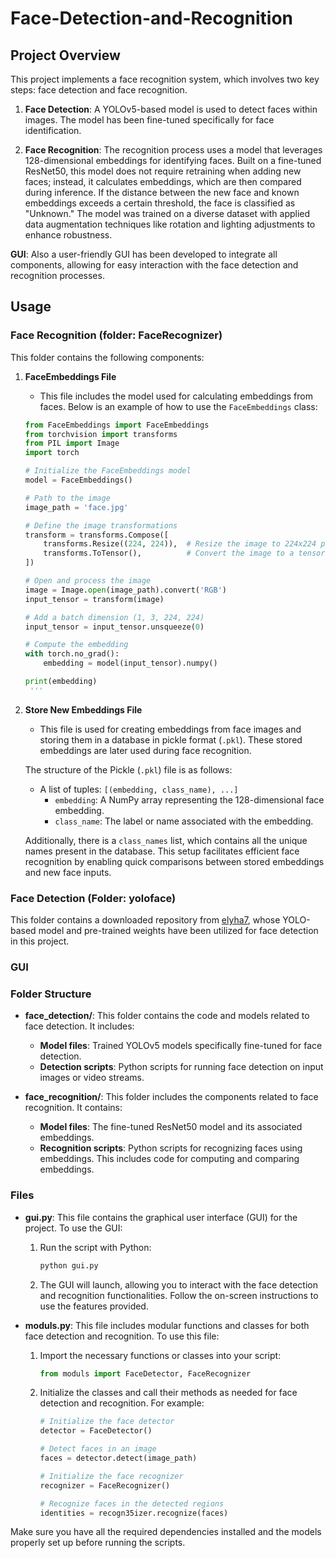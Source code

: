 # Face-Detection-and-Recognition

## Project Overview

This project implements a face recognition system, which involves two key steps: face detection and face recognition.

1. **Face Detection**: A YOLOv5-based model is used to detect faces within images. The model has been fine-tuned specifically for face identification.

2. **Face Recognition**: The recognition process uses a model that leverages 128-dimensional embeddings for identifying faces. Built on a fine-tuned ResNet50, this model does not require retraining when adding new faces; instead, it calculates embeddings, which are then compared during inference. If the distance between the new face and known embeddings exceeds a certain threshold, the face is classified as "Unknown." The model was trained on a diverse dataset with applied data augmentation techniques like rotation and lighting adjustments to enhance robustness.


**GUI**: Also a user-friendly GUI has been developed to integrate all components, allowing for easy interaction with the face detection and recognition processes.


## Usage

### Face Recognition (folder: FaceRecognizer)
This folder contains the following components:

1. **FaceEmbeddings File**
   - This file includes the model used for calculating embeddings from faces. Below is an example of how to use the `FaceEmbeddings` class:

   ```python
   from FaceEmbeddings import FaceEmbeddings
   from torchvision import transforms
   from PIL import Image
   import torch

   # Initialize the FaceEmbeddings model
   model = FaceEmbeddings()

   # Path to the image
   image_path = 'face.jpg'

   # Define the image transformations
   transform = transforms.Compose([
       transforms.Resize((224, 224)),  # Resize the image to 224x224 pixels
       transforms.ToTensor(),          # Convert the image to a tensor
   ])

   # Open and process the image
   image = Image.open(image_path).convert('RGB')
   input_tensor = transform(image)

   # Add a batch dimension (1, 3, 224, 224)
   input_tensor = input_tensor.unsqueeze(0)

   # Compute the embedding
   with torch.no_grad():
       embedding = model(input_tensor).numpy()

   print(embedding)
    '''
2. **Store New Embeddings File**
   - This file is used for creating embeddings from face images and storing them in a database in pickle format (`.pkl`). These stored embeddings are later used during face recognition.

   The structure of the Pickle (`.pkl`) file is as follows:
   - A list of tuples: `[(embedding, class_name), ...]`
     - `embedding`: A NumPy array representing the 128-dimensional face embedding.
     - `class_name`: The label or name associated with the embedding.

   Additionally, there is a `class_names` list, which contains all the unique names present in the database. This setup facilitates efficient face recognition by enabling quick comparisons between stored embeddings and new face inputs.


### Face Detection (Folder: yoloface)
This folder contains a downloaded repository from [elyha7](https://github.com/elyha7/yoloface), whose YOLO-based model and pre-trained weights have been utilized for face detection in this project.


### GUI




### Folder Structure

- **face_detection/**: This folder contains the code and models related to face detection. It includes:
  - **Model files**: Trained YOLOv5 models specifically fine-tuned for face detection.
  - **Detection scripts**: Python scripts for running face detection on input images or video streams.

- **face_recognition/**: This folder includes the components related to face recognition. It contains:
  - **Model files**: The fine-tuned ResNet50 model and its associated embeddings.
  - **Recognition scripts**: Python scripts for recognizing faces using embeddings. This includes code for computing and comparing embeddings.

### Files

- **gui.py**: This file contains the graphical user interface (GUI) for the project. To use the GUI:
  1. Run the script with Python:
     ```bash
     python gui.py
     ```
  2. The GUI will launch, allowing you to interact with the face detection and recognition functionalities. Follow the on-screen instructions to use the features provided.

- **moduls.py**: This file includes modular functions and classes for both face detection and recognition. To use this file:
  1. Import the necessary functions or classes into your script:
     ```python
     from moduls import FaceDetector, FaceRecognizer
     ```
  2. Initialize the classes and call their methods as needed for face detection and recognition. For example:
     ```python
     # Initialize the face detector
     detector = FaceDetector()
     
     # Detect faces in an image
     faces = detector.detect(image_path)
     
     # Initialize the face recognizer
     recognizer = FaceRecognizer()
     
     # Recognize faces in the detected regions
     identities = recogn35izer.recognize(faces)
     ```

Make sure you have all the required dependencies installed and the models properly set up before running the scripts.
